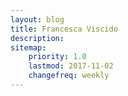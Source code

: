 ```yaml
---
layout: blog
title: Francesca Viscido
description: 
sitemap:
    priority: 1.0
    lastmod: 2017-11-02
    changefreq: weekly
---
```

